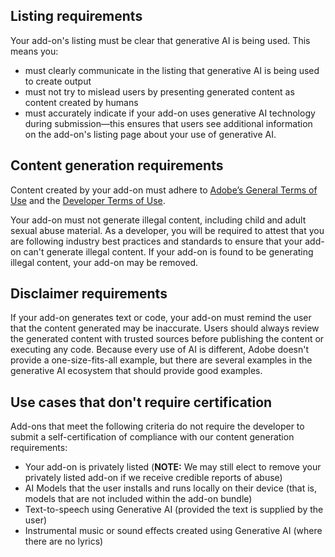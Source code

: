 ## Listing requirements

Your add-on's listing must be clear that generative AI is being used. This means you:

- must clearly communicate in the listing that generative AI is being used to create output
- must not try to mislead users by presenting generated content as content created by humans
- must accurately indicate if your add-on uses generative AI technology during submission—this ensures that users see additional information on the add-on's listing page about your use of generative AI.

## Content generation requirements

Content created by your add-on must adhere to [Adobe’s General Terms of Use](https://www.adobe.com/legal/terms.html) and the [Developer Terms of Use](http://www.adobe.com/go/developer-terms).

Your add-on must not generate illegal content, including child and adult sexual abuse material. As a developer, you will be required to attest that you are following industry best practices and standards to ensure that your add-on can't generate illegal content. If your add-on is found to be generating illegal content, your add-on may be removed.

## Disclaimer requirements

If your add-on generates text or code, your add-on must remind the user that the content generated may be inaccurate. Users should always review the generated content with trusted sources before publishing the content or executing any code.  Because every use of AI is different, Adobe doesn't provide a one-size-fits-all example, but there are several examples in the generative AI ecosystem that should provide good examples.

## Use cases that don't require certification

Add-ons that meet the following criteria do not require the developer to submit a self-certification of compliance with our content generation requirements:

- Your add-on is privately listed (**NOTE:** We may still elect to remove your privately listed add-on if we receive credible reports of abuse)
- AI Models that the user installs and runs locally on their device (that is, models that are not included within the add-on bundle)
- Text-to-speech using Generative AI (provided the text is supplied by the user)
- Instrumental music or sound effects created using Generative AI (where there are no lyrics)
